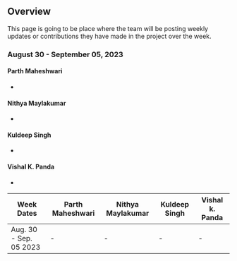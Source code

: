## Overview 
This page is going to be place where the team will be posting weekly updates or contributions they have made in the project over the week.

### August 30 - September 05, 2023
#### Parth Maheshwari
- 
#### Nithya Maylakumar
- 
#### Kuldeep Singh
- 
#### Vishal K. Panda
- 

| Week Dates  | Parth Maheshwari | Nithya Maylakumar | Kuldeep Singh | Vishal k. Panda |
| ------------- | ------------- | ------------- | ------------- | ------------- |
| Aug. 30 - Sep. 05 2023  |  -  |  - |  -  |  - |
